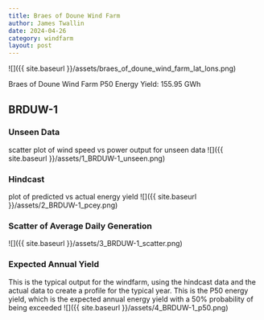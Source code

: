 ```yaml
---
title: Braes of Doune Wind Farm
author: James Twallin
date: 2024-04-26
category: windfarm
layout: post
---
```

![]({{ site.baseurl }}/assets/braes_of_doune_wind_farm_lat_lons.png)

Braes of Doune Wind Farm P50 Energy Yield: 155.95 GWh

BRDUW-1
-------------
### Unseen Data 
scatter plot of wind speed vs power output for unseen data
![]({{ site.baseurl }}/assets/1_BRDUW-1_unseen.png)
### Hindcast 
plot of predicted vs actual energy yield
![]({{ site.baseurl }}/assets/2_BRDUW-1_pcey.png)
### Scatter of Average Daily Generation 

![]({{ site.baseurl }}/assets/3_BRDUW-1_scatter.png)
### Expected Annual Yield 
This is the typical output for the windfarm, using the hindcast data and the actual data to create a profile for the typical year. This is the P50 energy yield, which is the expected annual energy yield with a 50% probability of being exceeded
![]({{ site.baseurl }}/assets/4_BRDUW-1_p50.png)

